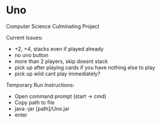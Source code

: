 # Uno
Computer Science Culminating Project

Current Issues:
- +2, +4, stacks even if played already
- no uno button
- more than 2 players, skip doesnt stack
- pick up after playing cards if you have nothing else to play
- pick up wild cant play immediately?

Temporary Run Instructions:
- Open command prompt (start -> cmd)
- Copy path to file
- java -jar [path]/Uno.jar
- enter